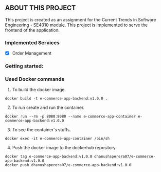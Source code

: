 ## ABOUT THIS PROJECT

This project is created as an assignment for the Current Trends in Software Engineering - SE4010 module.
This project is implemented to serve the frontend of the application.

### Implemented Services

- [x] Order Management

### Getting started:

### Used Docker commands

1. To build the docker image.

```console
docker build -t e-commerce-app-backend:v1.0.0 .
```

2. To run create and run the container.

```console
docker run --rm -p 8080:8080 --name e-commerce-app-container e-commerce-app-backend:v1.0.0
```

3. To see the container's stuffs.

```console
docker exec -it e-commerce-app-container /bin/sh
```

4. Push the docker image to the dockerhub repository.

```console
docker tag e-commerce-app-backend:v1.0.0 dhanushaperera07/e-commerce-app-backend:v1.0.0
docker push dhanushaperera07/e-commerce-app-backend:v1.0.0
```
